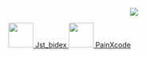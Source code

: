 
<p align="center">
  <img src="https://capsule-render.vercel.app/api?text=Hey%20Everyone!🕹️&animation=fadeIn&type=waving&color=gradient&height=100"/>
</p>

<span align="center" > <a margin="0 20" href="https://www.instagram.com/jst_bidex/">
  <img height="50" src="https://user-images.githubusercontent.com/46517096/166974368-9798f39f-1f46-499c-b14e-81f0a3f83a06.png"/>
  Jst_bidex
</a>
<a  href="https://www.twitter.com/painXcode/">
  <img height="50" src="https://cdn4.iconfinder.com/data/icons/social-media-icons-the-circle-set/48/twitter_circle-512.png"/>
  PainXcode
</a>
</span>
